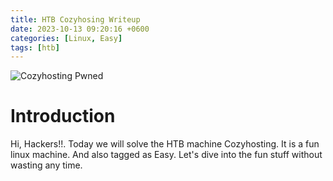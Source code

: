 ```yaml
---
title: HTB Cozyhosing Writeup
date: 2023-10-13 09:20:16 +0600
categories: [Linux, Easy]
tags: [htb]     
---
```


![Cozyhosting Pwned](https://github.com/ImdadMiran17/ImdadMiran17.github.io/tree/main/assets/img/cozyhosting_pwned.png "Pwned haha!!")

# Introduction
Hi, Hackers!!. Today we will solve the HTB machine Cozyhosting. It is a fun linux machine. And also tagged as Easy. Let's dive into the fun stuff
without wasting any time.